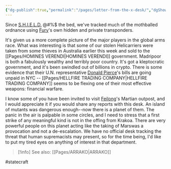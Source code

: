 ```yaml
---
{"dg-publish":true,"permalink":"/pages/letter-from-the-x-desk/","dgShowLocalGraph":true}
---
```



Since [S.H.I.E.L.D.](https://marvel.fandom.com/wiki/SHIELD?so=search) @#%$ the bed, we've tracked much of the mothballed ordnance using [Fury](https://marvel.fandom.com/wiki/Nick_Fury)'s own hidden and private transponders. 

It's given us a more complete picture of the major players in the global arms race. What was interesting is that some of our stolen Helicarriers were taken from some thieves in Australia earlier this week and sold to the [[Pages/HOMINES VERENDI\|HOMINES VERENDI]] government. Madripoor is both a fabulously wealthy and terribly poor country. It's got a kleptocratic government, and it's been swindled out of billions in crypto. There is some evidence that their U.N. representative [Donald Pierce](https://x-men.fandom.com/wiki/Donald_Pierce)'s bills are going unpaid in NYC -- [[Pages/HELLFIRE TRADING COMPANY\|HELLFIRE TRADING COMPANY]] seems to be flexing one of their most effective weapons: financial warfare. 

I know some of you have been invited to visit [Feilong](https://marvel.fandom.com/wiki/Kelvin_Heng_(Earth-616))'s Martian outpost, and I would appreciate it if you would share any reports with this desk. An island of mutants was dangerous enough--now there is a planet of them. The panic in the air is palpable in some circles, and I need to stress that a first strike of any meaningful kind is not in the offing from Krakoa. There are very powerful people on this planet acting like the taking of Marswas a provocation and not a de-escalation. We have no official desk tracking the threat that human supremacists may present, so for the time being, I'd like to put my tired eyes on anything of interest in that department. 

>[!info] See also:
>[[Pages/ARRAKO\|ARRAKO]]

#statecraft 